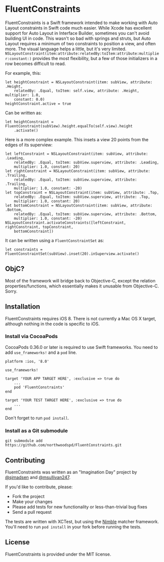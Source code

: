 # FluentConstraints

FluentConstraints is a Swift framework intended to make working with Auto Layout constraints in Swift code much easier. While Xcode has excellent support for Auto Layout in Interface Builder, sometimes you can't avoid building UI in code. This wasn't so bad with springs and struts, but Auto Layout requires a minimum of two constraints to position a view, and often more. The visual language helps a little, but it's very limited. `NSLayoutConstraint(item:attribute:relatedBy:toItem:attribute:multiplier:constant:)` provides the most flexibility, but a few of those initializers in a row becomes difficult to read.

For example, this:

    let heightConstraint = NSLayoutConstraint(item: subView, attribute: .Height,
        relatedBy: .Equal, toItem: self.view, attribute: .Height, multiplier: 1.0,
        constant: 0.0)
    heightConstraint.active = true

Can be written as:

    let heightConstraint = FluentConstraint(subView).height.equalTo(self.view).height
        .activate()

Here is a more complex example. This insets a view 20 points from the edges of its superview:

    let leftConstraint = NSLayoutConstraint(item: subView, attribute: .Leading,
        relatedBy: .Equal, toItem: subView.superview, attribute: .Leading,
        multiplier: 1.0, constant: 20)
    let rightConstraint = NSLayoutConstraint(item: subView, attribute: .Trailing,
        relatedBy: .Equal, toItem: subView.superview, attribute: .Trailing,
        multiplier: 1.0, constant: -20)
    let topConstraint = NSLayoutConstraint(item: subView, attribute: .Top,
        relatedBy: .Equal, toItem: subView.superview, attribute: .Top,
        multiplier: 1.0, constant: 20)
    let bottomConstraint = NSLayoutConstraint(item: subView, attribute: .Bottom,
        relatedBy: .Equal, toItem: subView.superview, attribute: .Bottom,
        multiplier: 1.0, constant: -20)
    NSLayoutConstraint.activateConstraints([leftConstraint, rightConstraint, topConstraint,
        bottomConstraint])

It can be written using a `FluentConstraintSet` as:

    let constraints = FluentConstraintSet(subView).inset(20).inSuperview.activate()

## ObjC?

Most of the framework will bridge back to Objective-C, except the relation properties/functions, which essentially makes it unusable from Objective-C. Sorry.

## Installation

FluentConstraints requires iOS 8. There is not currently a Mac OS X target, although nothing in the code is specific to iOS.

### Install via CocoaPods

CocoaPods 0.36.0 or later is required to use Swift frameworks. You need to add `use_frameworks!` and a `pod` line.

    platform :ios, '8.0'

    use_frameworks!

    target 'YOUR APP TARGET HERE', :exclusive => true do
        ...
        pod 'FluentConstraints'
    end

    target 'YOUR TEST TARGET HERE', :exclusive => true do
        ...
    end

Don't forget to run `pod install`.

### Install as a Git submodule

    git submodule add https://github.com/northwoodspd/FluentConstraints.git

## Contributing

FluentConstraints was written as an "Imagination Day" project by [@sjmadsen](https://github.com/sjmadsen) and [@msullivan247](https://github.com/msullivan247).

If you'd like to contribute, please:

* Fork the project
* Make your changes
* Please add tests for new functionality or less-than-trivial bug fixes
* Send a pull request

The tests are written with XCTest, but using the [Nimble](https://github.com/Quick/Nimble) matcher framework. You'll need to run `pod install` in your fork before running the tests.

## License

FluentConstraints is provided under the MIT license.
